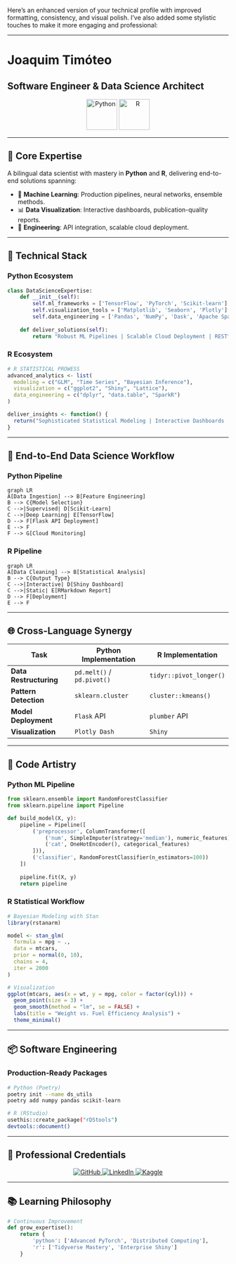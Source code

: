 

Here’s an enhanced version of your technical profile with improved formatting, consistency, and visual polish. I’ve also added some stylistic touches to make it more engaging and professional:

---

# **Joaquim Timóteo**  
## Software Engineer & Data Science Architect  
<p align="center">
  <img src="https://img.icons8.com/color/96/python--v1.png" width="70" alt="Python" />
  <img src="https://img.icons8.com/fluency/96/r-project.png" width="70" alt="R" />
</p>

---

## 🚀 **Core Expertise**  
A bilingual data scientist with mastery in **Python** and **R**, delivering end-to-end solutions spanning:  
- 🧠 **Machine Learning**: Production pipelines, neural networks, ensemble methods.  
- 📊 **Data Visualization**: Interactive dashboards, publication-quality reports.  
- 🔌 **Engineering**: API integration, scalable cloud deployment.  

---

## 🧰 **Technical Stack**  

### **Python Ecosystem**  
```python
class DataScienceExpertise:
    def __init__(self):
        self.ml_frameworks = ['TensorFlow', 'PyTorch', 'Scikit-learn']
        self.visualization_tools = ['Matplotlib', 'Seaborn', 'Plotly']
        self.data_engineering = ['Pandas', 'NumPy', 'Dask', 'Apache Spark']
        
    def deliver_solutions(self):
        return "Robust ML Pipelines | Scalable Cloud Deployment | RESTful API Integration"
```

### **R Ecosystem**  
```r
# R STATISTICAL PROWESS
advanced_analytics <- list(
  modeling = c("GLM", "Time Series", "Bayesian Inference"),
  visualization = c("ggplot2", "Shiny", "Lattice"),
  data_engineering = c("dplyr", "data.table", "SparkR")
)

deliver_insights <- function() {
  return("Sophisticated Statistical Modeling | Interactive Dashboards | Reproducible Reporting")
}
```

---

## 🔁 **End-to-End Data Science Workflow**  

### **Python Pipeline**  
```mermaid
graph LR
A[Data Ingestion] --> B[Feature Engineering]
B --> C{Model Selection}
C -->|Supervised| D[Scikit-Learn]
C -->|Deep Learning| E[TensorFlow]
D --> F[Flask API Deployment]
E --> F
F --> G[Cloud Monitoring]
```

### **R Pipeline**  
```mermaid
graph LR
A[Data Cleaning] --> B[Statistical Analysis]
B --> C{Output Type}
C -->|Interactive| D[Shiny Dashboard]
C -->|Static| E[RMarkdown Report]
D --> F[Deployment]
E --> F
```

---

## 🌐 **Cross-Language Synergy**  

| Task                | Python Implementation         | R Implementation             |
|---------------------|-------------------------------|-------------------------------|
| **Data Restructuring** | `pd.melt()` / `pd.pivot()`    | `tidyr::pivot_longer()`       |
| **Pattern Detection** | `sklearn.cluster`             | `cluster::kmeans()`           |
| **Model Deployment**  | `Flask` API                   | `plumber` API                 |
| **Visualization**     | `Plotly Dash`                 | `Shiny`                       |

---

## 🧪 **Code Artistry**  

### **Python ML Pipeline**  
```python
from sklearn.ensemble import RandomForestClassifier
from sklearn.pipeline import Pipeline

def build_model(X, y):
    pipeline = Pipeline([
        ('preprocessor', ColumnTransformer([
            ('num', SimpleImputer(strategy='median'), numeric_features),
            ('cat', OneHotEncoder(), categorical_features)
        ])),
        ('classifier', RandomForestClassifier(n_estimators=100))
    ])
    
    pipeline.fit(X, y)
    return pipeline
```

### **R Statistical Workflow**  
```r
# Bayesian Modeling with Stan
library(rstanarm)

model <- stan_glm(
  formula = mpg ~ .,
  data = mtcars,
  prior = normal(0, 10),
  chains = 4,
  iter = 2000
)

# Visualization
ggplot(mtcars, aes(x = wt, y = mpg, color = factor(cyl))) +
  geom_point(size = 3) +
  geom_smooth(method = "lm", se = FALSE) +
  labs(title = "Weight vs. Fuel Efficiency Analysis") +
  theme_minimal()
```

---

## 📦 **Software Engineering**  

### **Production-Ready Packages**  
```bash
# Python (Poetry)
poetry init --name ds_utils
poetry add numpy pandas scikit-learn

# R (RStudio)
usethis::create_package("rDStools")
devtools::document()
```

---

## 🌟 **Professional Credentials**  
<p align="center">
  <a href="https://github.com/joaquimtimoteo">
    <img src="https://img.shields.io/badge/GitHub-100000?style=for-the-badge&logo=github&logoColor=white" alt="GitHub" />
  </a>
  <a href="https://www.linkedin.com/in/joaquim-timóteo-619957227">
    <img src="https://img.shields.io/badge/LinkedIn-0077B5?style=for-the-badge&logo=linkedin&logoColor=white" alt="LinkedIn" />
  </a>
  <a href="https://kaggle.com/joaquimtimoteo">
    <img src="https://img.shields.io/badge/Kaggle-20BEFF?style=for-the-badge&logo=Kaggle&logoColor=white" alt="Kaggle" />
  </a>
</p>

---

## 📚 **Learning Philosophy**  
```python
# Continuous Improvement
def grow_expertise():
    return {
        'python': ['Advanced PyTorch', 'Distributed Computing'],
        'r': ['Tidyverse Mastery', 'Enterprise Shiny']
    }
```
